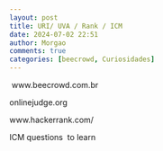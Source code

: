 ```yaml
---
layout: post
title: URI/ UVA / Rank / ICM
date: 2024-07-02 22:51
author: Morgao
comments: true
categories: [beecrowd, Curiosidades]
---
```

<p>&nbsp;www.beecrowd.com.br</p><p>onlinejudge.org</p><p>www.hackerrank.com/</p><p>ICM questions&nbsp; to learn</p>
